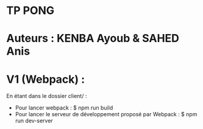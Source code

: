 # TP PONG
# Auteurs : KENBA Ayoub & SAHED Anis

# V1 (Webpack) :
En étant dans le dossier client/ :
- Pour lancer webpack : $ npm run build
- Pour lancer le serveur de développement proposé par Webpack : $ npm run dev-server
